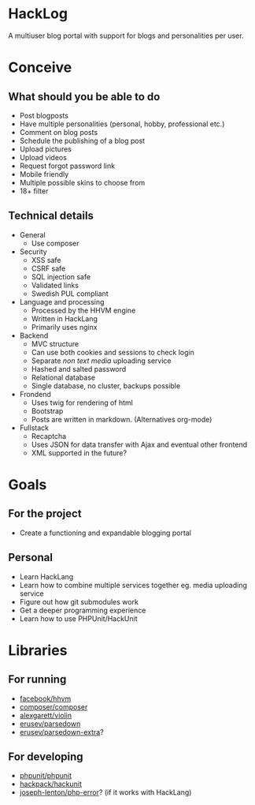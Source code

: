 
# HackLog
A multiuser blog portal with support for blogs and personalities per user.

# Conceive

## What should you be able to do
* Post blogposts
* Have multiple personalities (personal, hobby, professional etc.)
* Comment on blog posts
* Schedule the publishing of a blog post
* Upload pictures
* Upload videos
* Request forgot password link
* Mobile friendly
* Multiple possible skins to choose from
* 18+ filter

## Technical details
* General
  * Use composer
* Security
  * XSS safe
  * CSRF safe
  * SQL injection safe
  * Validated links
  * Swedish PUL compliant
* Language and processing
  * Processed by the HHVM engine
  * Written in HackLang
  * Primarily uses nginx
* Backend
  * MVC structure
  * Can use both cookies and sessions to check login
  * Separate *non text media* uploading service
  * Hashed and salted password
  * Relational database
  * Single database, no cluster, backups possible
* Frondend
  * Uses twig for rendering of html
  * Bootstrap
  * Posts are written in markdown. (Alternatives org-mode)
* Fullstack
  * Recaptcha
  * Uses JSON for data transfer with Ajax and eventual other frontend
  * XML supported in the future?

# Goals
## For the project
* Create a functioning and expandable blogging portal

## Personal
* Learn HackLang
* Learn how to combine multiple services together eg. media uploading service
* Figure out how git submodules work
* Get a deeper programming experience
* Learn how to use PHPUnit/HackUnit

# Libraries
## For running
* [facebook/hhvm](https://github.com/facebook/hhvm)
* [composer/composer](https://github.com/composer/composer)
* [alexgarett/violin](https://github.com/alexgarrett/violin)
* [erusev/parsedown](https://github.com/erusev/parsedown)
* [erusev/parsedown-extra](https://github.com/erusev/parsedown-extra)?

## For developing
* [phpunit/phpunit](https://github.com/sebastianbergmann/phpunit)
* [hackpack/hackunit](https://github.com/HackPack/HackUnit)
* [joseph-lenton/php-error](https://github.com/JosephLenton/PHP-Error/)? (if it works with HackLang)
